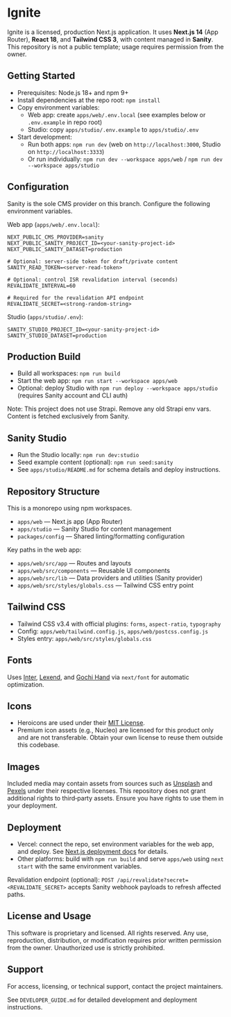 # Ignite

Ignite is a licensed, production Next.js application. It uses **Next.js 14** (App Router), **React 18**, and **Tailwind CSS 3**, with content managed in **Sanity**. This repository is not a public template; usage requires permission from the owner.

## Getting Started

- Prerequisites: Node.js 18+ and npm 9+
- Install dependencies at the repo root: `npm install`
- Copy environment variables:
  - Web app: create `apps/web/.env.local` (see examples below or `.env.example` in repo root)
  - Studio: copy `apps/studio/.env.example` to `apps/studio/.env`
- Start development:
  - Run both apps: `npm run dev` (web on `http://localhost:3000`, Studio on `http://localhost:3333`)
  - Or run individually: `npm run dev --workspace apps/web` / `npm run dev --workspace apps/studio`

## Configuration

Sanity is the sole CMS provider on this branch. Configure the following environment variables.

Web app (`apps/web/.env.local`):

```
NEXT_PUBLIC_CMS_PROVIDER=sanity
NEXT_PUBLIC_SANITY_PROJECT_ID=<your-sanity-project-id>
NEXT_PUBLIC_SANITY_DATASET=production

# Optional: server-side token for draft/private content
SANITY_READ_TOKEN=<server-read-token>

# Optional: control ISR revalidation interval (seconds)
REVALIDATE_INTERVAL=60

# Required for the revalidation API endpoint
REVALIDATE_SECRET=<strong-random-string>
```

Studio (`apps/studio/.env`):

```
SANITY_STUDIO_PROJECT_ID=<your-sanity-project-id>
SANITY_STUDIO_DATASET=production
```

## Production Build

- Build all workspaces: `npm run build`
- Start the web app: `npm run start --workspace apps/web`
- Optional: deploy Studio with `npm run deploy --workspace apps/studio` (requires Sanity account and CLI auth)

Note: This project does not use Strapi. Remove any old Strapi env vars. Content is fetched exclusively from Sanity.

## Sanity Studio

- Run the Studio locally: `npm run dev:studio`
- Seed example content (optional): `npm run seed:sanity`
- See `apps/studio/README.md` for schema details and deploy instructions.

## Repository Structure

This is a monorepo using npm workspaces.

- `apps/web` — Next.js app (App Router)
- `apps/studio` — Sanity Studio for content management
- `packages/config` — Shared linting/formatting configuration

Key paths in the web app:

- `apps/web/src/app` — Routes and layouts
- `apps/web/src/components` — Reusable UI components
- `apps/web/src/lib` — Data providers and utilities (Sanity provider)
- `apps/web/src/styles/globals.css` — Tailwind CSS entry point


## Tailwind CSS

- Tailwind CSS v3.4 with official plugins: `forms`, `aspect-ratio`, `typography`
- Config: `apps/web/tailwind.config.js`, `apps/web/postcss.config.js`
- Styles entry: `apps/web/src/styles/globals.css`

## Fonts

Uses [Inter](https://fonts.google.com/specimen/Inter), [Lexend](https://fonts.google.com/specimen/Lexend), and [Gochi Hand](https://fonts.google.com/specimen/Gochi+Hand) via `next/font` for automatic optimization.

## Icons

- Heroicons are used under their [MIT License](https://github.com/tailwindlabs/heroicons/blob/master/LICENSE).
- Premium icon assets (e.g., Nucleo) are licensed for this product only and are not transferable. Obtain your own license to reuse them outside this codebase.

## Images

Included media may contain assets from sources such as [Unsplash](https://unsplash.com/) and [Pexels](https://www.pexels.com/) under their respective licenses. This repository does not grant additional rights to third‑party assets. Ensure you have rights to use them in your deployment.

## Deployment

- Vercel: connect the repo, set environment variables for the web app, and deploy. See [Next.js deployment docs](https://nextjs.org/docs/deployment) for details.
- Other platforms: build with `npm run build` and serve `apps/web` using `next start` with the same environment variables.

Revalidation endpoint (optional): `POST /api/revalidate?secret=<REVALIDATE_SECRET>` accepts Sanity webhook payloads to refresh affected paths.

## License and Usage

This software is proprietary and licensed. All rights reserved. Any use, reproduction, distribution, or modification requires prior written permission from the owner. Unauthorized use is strictly prohibited.

## Support

For access, licensing, or technical support, contact the project maintainers.

See `DEVELOPER_GUIDE.md` for detailed development and deployment instructions.
